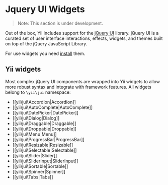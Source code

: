 Jquery UI Widgets
=================

> Note: This section is under development.

Out of the box, Yii includes support for the [jQuery UI](http://api.jqueryui.com/) library. jQuery UI is a curated set
of user interface interactions, effects, widgets, and themes built on top of the jQuery JavaScript Library.

For use widgets you need [install](https://github.com/yiisoft/yii2-jui#installation) them.

Yii widgets
-----------

Most complex jQuery UI components are wrapped into Yii widgets to allow more robust syntax and integrate with
framework features. All widgets belong to `\yii\jui` namespace:

- [[yii\jui\Accordion|Accordion]]
- [[yii\jui\AutoComplete|AutoComplete]]
- [[yii\jui\DatePicker|DatePicker]]
- [[yii\jui\Dialog|Dialog]]
- [[yii\jui\Draggable|Draggable]]
- [[yii\jui\Droppable|Droppable]]
- [[yii\jui\Menu|Menu]]
- [[yii\jui\ProgressBar|ProgressBar]]
- [[yii\jui\Resizable|Resizable]]
- [[yii\jui\Selectable|Selectable]]
- [[yii\jui\Slider|Slider]]
- [[yii\jui\SliderInput|SliderInput]]
- [[yii\jui\Sortable|Sortable]]
- [[yii\jui\Spinner|Spinner]]
- [[yii\jui\Tabs|Tabs]]
